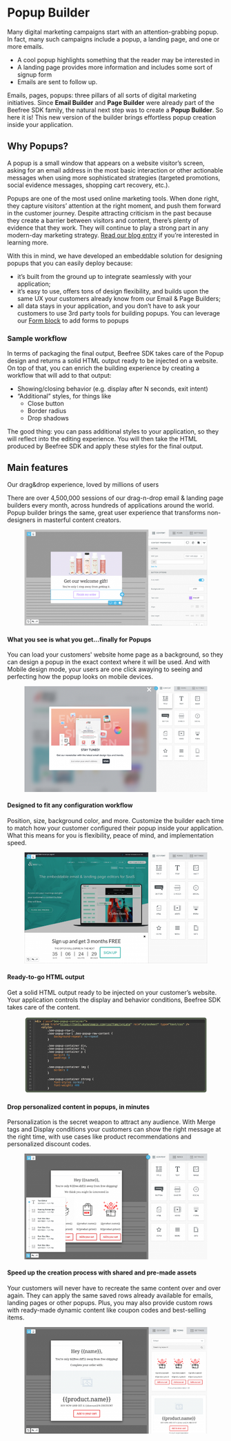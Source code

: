 # Popup Builder

Many digital marketing campaigns start with an attention-grabbing popup. In fact, many such campaigns include a popup, a landing page, and one or more emails.

* A cool popup highlights something that the reader may be interested in
* A landing page provides more information and includes some sort of signup form
* Emails are sent to follow up.

Emails, pages, popups: three pillars of all sorts of digital marketing initiatives. Since **Email Builder** and **Page Builder** were already part of the Beefree SDK family, the natural next step was to create a **Popup Builder**. So here it is! This new version of the builder brings effortless popup creation inside your application.

## Why Popups?

A popup is a small window that appears on a website visitor’s screen, asking for an email address in the most basic interaction or other actionable messages when using more sophisticated strategies (targeted promotions, social evidence messages, shopping cart recovery, etc.).

Popups are one of the most used online marketing tools. When done right, they capture visitors’ attention at the right moment, and push them forward in the customer journey. Despite attracting criticism in the past because they create a barrier between visitors and content, there’s plenty of evidence that they work. They will continue to play a strong part in any modern-day marketing strategy. [Read our blog entry](https://dam.beefree.io/popupblog) if you’re interested in learning more.

With this in mind, we have developed an embeddable solution for designing popups that you can easily deploy because:

* it’s built from the ground up to integrate seamlessly with your application;
* it’s easy to use, offers tons of design flexibility, and builds upon the same UX your customers already know from our Email & Page Builders;
* all data stays in your application, and you don’t have to ask your customers to use 3rd party tools for building popups. You can leverage our [Form block](../../forms/integrating-and-using-the-form-block/form-structure-and-parameters.md) to add forms to popups

### Sample workflow <a href="#sample-workflow" id="sample-workflow"></a>

In terms of packaging the final output, Beefree SDK takes care of the Popup design and returns a solid HTML output ready to be injected on a website. On top of that, you can enrich the building experience by creating a workflow that will add to that output:

* Showing/closing behavior (e.g. display after N seconds, exit intent)
* “Additional” styles, for things like
  * Close button
  * Border radius
  * Drop shadows

The good thing: you can pass additional styles to your application, so they will reflect into the editing experience. You will then take the HTML produced by Beefree SDK and apply these styles for the final output.

## Main features <a href="#main-features" id="main-features"></a>

Our drag\&drop experience, loved by millions of users

There are over 4,500,000 sessions of our drag-n-drop email & landing page builders every month, across hundreds of applications around the world. Popup builder brings the same, great user experience that transforms non-designers in masterful content creators.

<figure><img src="../../.gitbook/assets/1image.png" alt=""><figcaption></figcaption></figure>

#### What you see is what you get...finally for Popups

You can load your customers' website home page as a background, so they can design a popup in the exact context where it will be used. And with Mobile design mode, your users are one click awaying to seeing and perfecting how the popup looks on mobile devices.

<figure><img src="../../.gitbook/assets/2image (1).png" alt=""><figcaption></figcaption></figure>

#### Designed to fit any configuration workflow

Position, size, background color, and more. Customize the builder each time to match how your customer configured their popup inside your application. What this means for you is flexibility, peace of mind, and implementation speed.

<figure><img src="../../.gitbook/assets/3image.png" alt=""><figcaption></figcaption></figure>

#### Ready-to-go HTML output

Get a solid HTML output ready to be injected on your customer’s website. Your application controls the display and behavior conditions, Beefree SDK takes care of the content.

<figure><img src="../../.gitbook/assets/4image.png" alt=""><figcaption></figcaption></figure>

#### Drop personalized content in popups, in minutes

Personalization is the secret weapon to attract any audience. With Merge tags and Display conditions your customers can show the right message at the right time, with use cases like product recommendations and personalized discount codes.

<figure><img src="../../.gitbook/assets/5image (1).png" alt=""><figcaption></figcaption></figure>

#### Speed up the creation process with shared and pre-made assets

Your customers will never have to recreate the same content over and over again. They can apply the same saved rows already available for emails, landing pages or other popups. Plus, you may also provide custom rows with ready-made dynamic content like coupon codes and best-selling items.    &#x20;

<figure><img src="../../.gitbook/assets/6image.png" alt=""><figcaption></figcaption></figure>
